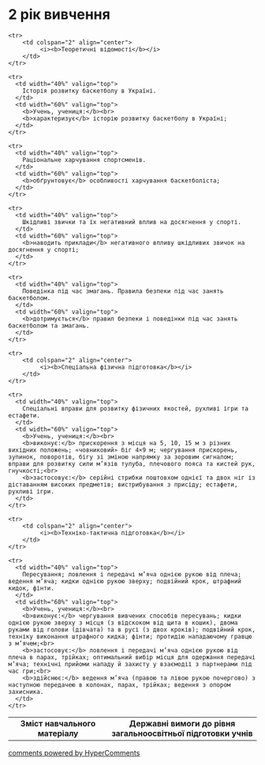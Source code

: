 <div id="hypercomments_widget" class="js-hypercomments-widget invisible"></div>

2 рік вивчення
=============================

<table>
  <body>
    <tr>
      <td width="40%" align="center">
        <b>Зміст навчального матеріалу</b>
      </td>
      <td width="60%" align="center" valign="top">
        <b>Державні вимоги до рівня загальноосвітньої підготовки учнів</b>
      </td>
    </tr>

    <tr>
    	<td colspan="2" align="center">
    		 <i><b>Теоретичні відомості</b></i>
    	</td>
    </tr>

    <tr>
      <td width="40%" valign="top">
        Історія розвитку баскетболу в Україні.
      </td>
      <td width="60%" valign="top">
        <b>Учень, учениця:</b><br>
        <b>характеризує</b> історію розвитку баскетболу в Україні;
      </td>
    </tr>

    <tr>
      <td width="40%" valign="top">
        Раціональне харчування спортсменів.
      </td>
      <td width="60%" valign="top">
        <b>обґрунтовує</b> особливості харчування баскетболіста;
      </td>
    </tr>

    <tr>
      <td width="40%" valign="top">
        Шкідливі звички та їх негативний вплив на досягнення у спорті.
      </td>
      <td width="60%" valign="top">
        <b>наводить приклади</b> негативного впливу шкідливих звичок на досягнення у спорті;
      </td>
    </tr>

    <tr>
      <td width="40%" valign="top">
        Поведінка під час змагань. Правила безпеки під час занять баскетболом.
      </td>
      <td width="60%" valign="top">
        <b>дотримується</b> правил безпеки і поведінки під час занять баскетболом та змагань.
      </td>
    </tr>

    <tr>
    	<td colspan="2" align="center">
    		 <i><b>Спеціальна фізична підготовка</b></i>
    	</td>
    </tr>

    <tr>
      <td width="40%" valign="top">
        Спеціальні вправи для розвитку фізичних якостей, рухливі ігри та естафети.
      </td>
      <td width="60%" valign="top">
        <b>Учень, учениця:</b><br>
        <b>виконує:</b> прискорення з місця на 5, 10, 15 м з різних вихідних положень; «човниковий» біг 4×9 м; чергування прискорень, зупинок, поворотів, бігу зі зміною напрямку за зоровим сигналом; вправи для розвитку сили м’язів тулуба, плечового пояса та кистей рук, гнучкості;<br>
        <b>застосовує:</b> серійні стрибки поштовхом однієї та двох ніг із діставанням високих предметів; вистрибування з присіду; естафети, рухливі ігри.
      </td>
    </tr>

    <tr>
    	<td colspan="2" align="center">
    		 <i><b>Техніко-тактична підготовка</b></i>
    	</td>
    </tr>

    <tr>
      <td width="40%" valign="top">
        Пересування; ловлення і передачі м’яча однією рукою від плеча; ведення м’яча; кидки однією рукою зверху; подвійний крок, штрафний кидок, фінти.
      </td>
      <td width="60%" valign="top">
        <b>Учень, учениця:</b><br>
        <b>виконує:</b> чергування вивчених способів пересувань; кидки однією рукою зверху з місця (з відскоком від щита в кошик), двома руками від голови (дівчата) та в русі (з двох кроків); подвійний крок, техніку виконання штрафного кидка; фінти; протидію нападаючому гравцю з м’ячем;<br>
        <b>застосовує:</b> ловлення і передачі м’яча однією рукою від плеча в парах, трійках; оптимальний вибір місця для одержання передачі м’яча; технічні прийоми нападу й захисту у взаємодії з партнерами під час гри;<br>
        <b>здійснює:</b> ведення м’яча (правою та лівою рукою почергово) з наступною передачею в колонах, парах, трійках; ведення з опором захисника.
      </td>
    </tr>
  </body>
</table>

<div class="js-hypercomments-container">
    <a href="http://hypercomments.com" class="hc-link" title="comments widget">comments powered by HyperComments</a>
</div>